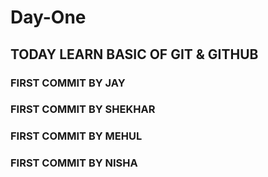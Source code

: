 # Day-One
## TODAY LEARN BASIC OF GIT & GITHUB

### FIRST COMMIT BY JAY
### FIRST COMMIT BY SHEKHAR
### FIRST COMMIT BY MEHUL
### FIRST COMMIT BY NISHA